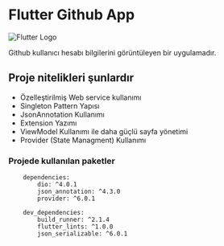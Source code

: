 # Flutter Github App

![Flutter Logo](https://upload.wikimedia.org/wikipedia/commons/thumb/4/44/Google-flutter-logo.svg/320px-Google-flutter-logo.svg.png)

Github kullanıcı hesabı bilgilerini görüntüleyen bir uygulamadır.

## Proje nitelikleri şunlardır

- Özelleştirilmiş Web service kullanımı
- Singleton Pattern Yapısı
- JsonAnnotation Kullanımı
- Extension Yazımı
- ViewModel Kullanımı ile daha güçlü sayfa yönetimi
- Provider (State Managment) Kullanımı

### Projede kullanılan paketler

```
    dependencies:
        dio: ^4.0.1
        json_annotation: ^4.3.0
        provider: ^6.0.1
        
    dev_dependencies:
        build_runner: ^2.1.4
        flutter_lints: ^1.0.0
        json_serializable: ^6.0.1
```
